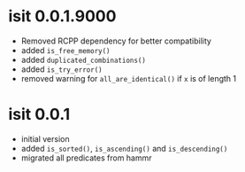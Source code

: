 # isit 0.0.1.9000

* Removed RCPP dependency for better compatibility
* added `is_free_memory()`
* added `duplicated_combinations()`
* added `is_try_error()`
* removed warning for `all_are_identical()` if `x` is of length 1


# isit 0.0.1

* initial version
* added `is_sorted()`, `is_ascending()` and `is_descending()`
* migrated all predicates from hammr

